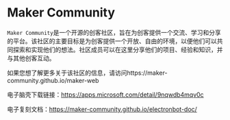 # Maker Community

`Maker Community`是一个开源的创客社区，旨在为创客提供一个交流、学习和分享的平台。该社区的主要目标是为创客提供一个开放、自由的环境，以便他们可以共同探索和实现他们的想法。社区成员可以在这里分享他们的项目、经验和知识，并与其他创客互动。

如果您想了解更多关于该社区的信息，请访问https://maker-community.github.io/maker-web

电子脑壳下载链接：https://apps.microsoft.com/detail/9nqwdb4mqv0c

电子复刻文档：https://maker-community.github.io/electronbot-doc/
